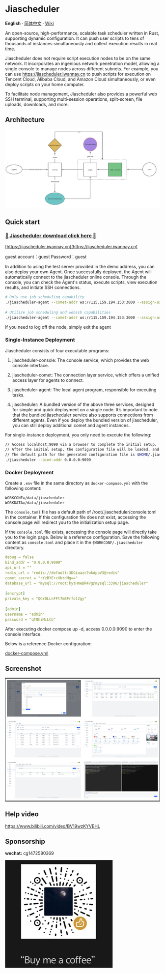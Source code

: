 # Jiascheduler

**English** · [简体中文](./README.zh-CN.md) · [Wiki](https://github.com/jiawesoft/jiascheduler/wiki/Install)

An open-source, high-performance, scalable task scheduler written in Rust, supporting dynamic configuration. It can push user scripts to tens of thousands of instances simultaneously and collect execution results in real time.

Jiascheduler does not require script execution nodes to be on the same network. It incorporates an ingenious network penetration model, allowing a single console to manage nodes across different subnets. For example, you can use https://jiascheduler.iwannay.cn to push scripts for execution on Tencent Cloud, Alibaba Cloud, and Amazon Cloud simultaneously, or even deploy scripts on your home computer.

To facilitate node management, Jiascheduler also provides a powerful web SSH terminal, supporting multi-session operations, split-screen, file uploads, downloads, and more.

## Architecture

![Architecture](./assets/jiascheduler-arch.png)

## Quick start

### [💖 Jiascheduler download click here 💖 ](https://github.com/jiawesoft/jiascheduler/releases)

[https://jiascheduler.iwannay.cn](https://jiascheduler.iwannay.cn)

guest account：guest Password：guest

In addition to using the test server provided in the demo address, you can also deploy your own Agent. Once successfully deployed, the Agent will automatically connect to the jiascheduler online console. Through the console, you can check the Agent's status, execute scripts, view execution results, and initiate SSH connections.

```bash
# Only use job scheduling capability
./jiascheduler-agent --comet-addr ws://115.159.194.153:3000 --assign-username guest --assign-password guest

# Utilize job scheduling and webssh capabilities
./jiascheduler-agent --comet-addr ws://115.159.194.153:3000 --assign-username guest --assign-password guest --ssh-user your_ssh_user --ssh-port 22 --ssh-password your_ssh_user_password --namespace home
```

If you need to log off the node, simply exit the agent

### Single-Instance Deployment

Jiascheduler consists of four executable programs:

1.  jiascheduler-console: The console service, which provides the web console interface.

2.  jiascheduler-comet: The connection layer service, which offers a unified access layer for agents to connect.

3.  jiascheduler-agent: The local agent program, responsible for executing tasks.

4.  jiascheduler: A bundled version of the above three services, designed for simple and quick deployment on a single node.
    It’s important to note that the bundled jiascheduler service also supports connections from different agents.
    Even if you deploy the bundled version of jiascheduler, you can still deploy additional comet and agent instances.

For single-instance deployment, you only need to execute the following:

```bash
// Access localhost:9090 via a browser to complete the initial setup.
// After the initial setup, the configuration file will be loaded, and there is no need to pass `--bind-addr` for subsequent restarts.
// The default path for the generated configuration file is $HOME/.jiascheduler/console.toml.
./jiascheduler --bind-addr 0.0.0.0:9090
```

### Docker Deployment

Create a `.env` file in the same directory as `docker-compose.yml` with the following content:

```shell
WORKCONF=/data/jiascheduler
WORKDATA=/data/jiascheduler
```

The `console.toml` file has a default path of /root/.jiascheduler/console.toml in the container. If this configuration file does not exist, accessing the console page will redirect you to the initialization setup page.

If the `console.toml` file exists, accessing the console page will directly take you to the login page. Below is a reference configuration. Save the following content as `console.toml` and place it in the `$WORKCONF/.jiascheduler` directory.

```yml
debug = false
bind_addr = "0.0.0.0:9090"
api_url = ""
redis_url = "redis://default:3DGiuazc7wkAppV3@redis"
comet_secret = "rYzBYE+cXbtdMg=="
database_url = "mysql://root:kytHmeBR4Vg@mysql:3306/jiascheduler"

[encrypt]
private_key = "QGr0LLnFFt7mBFrfol2gy"

[admin]
username = "admin"
password = "qTQhiMiLCb"
```

After executing docker compose up -d, access 0.0.0.0:9090 to enter the console interface.

Below is a reference Docker configuration:

[docker-compose.yml](docker-compose.yml)

## Screenshot

<table style="border-collapse: collapse; border: 1px solid black;">
  <tr>
    <td style="padding: 5px;background-color:#fff;"><img src= "./assets/job-edit.png" alt="Jiascheduler job edit"   /></td>
    <td style="padding: 5px;background-color:#fff;"><img src= "./assets/run-list.png" alt="Jiascheduler run list"   /></td>
  </tr>

  <tr>
    <td style="padding: 5px;background-color:#fff;"><img src= "./assets/scheduler-history.png" alt="Jiascheduler scheduler history"   /></td>
    <td style="padding: 5px;background-color:#fff;"><img src= "./assets/scheduler-dashboard.png" alt="Jiascheduler scheduler dashboard"   /></td>
  </tr>

  <tr>
    <td style="padding: 5px;background-color:#fff;"><img src= "./assets/server.png" alt="Jiascheduler server"   /></td>
    <td style="padding: 5px;background-color:#fff;"><img src= "./assets/webssh.png" alt="Jiascheduler webssh"   /></td>
  </tr>

</table>

## Help video

https://www.bilibili.com/video/BV19wzKYVEHL

## Sponsorship

**wechat:** cg1472580369

<img src="./assets/good.jpg" width="350px" />
